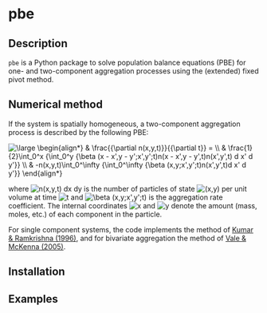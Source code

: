# pbe

## Description

`pbe` is a Python package to solve population balance equations (PBE) for one- and two-component aggregation processes using the (extended) fixed pivot method. 

## Numerical method

If the system is spatially homogeneous, a two-component aggregation process is described by the following PBE:

<img src="https://latex.codecogs.com/svg.latex?\large&space;\begin{align*}&space;&&space;\frac{{\partial&space;n(x,y,t)}}{{\partial&space;t}}&space;=&space;\\&space;&&space;\frac{1}{2}\int_0^x&space;{\int_0^y&space;{\beta&space;(x&space;-&space;x',y&space;-&space;y';x',y';t)n(x&space;-&space;x',y&space;-&space;y',t)n(x',y',t)&space;d&space;x'&space;d&space;y'}}&space;\\&space;&&space;-n(x,y,t)\int_0^\infty&space;{\int_0^\infty&space;{\beta&space;(x,y;x',y';t)n(x',y',t)d&space;x'&space;d&space;y'}}&space;\end{align*}" title="\large \begin{align*} & \frac{{\partial n(x,y,t)}}{{\partial t}} = \\ & \frac{1}{2}\int_0^x {\int_0^y {\beta (x - x',y - y';x',y';t)n(x - x',y - y',t)n(x',y',t) d x' d y'}} \\ & -n(x,y,t)\int_0^\infty {\int_0^\infty {\beta (x,y;x',y';t)n(x',y',t)d x' d y'}} \end{align*}" />

where <img src="https://latex.codecogs.com/svg.latex?\inline&space;n(x,y,t)&space;dx&space;dy" title="n(x,y,t) dx dy" /> is the number of particles of state <img src="https://latex.codecogs.com/svg.latex?\inline&space;(x,y)" title="(x,y)" /> per unit volume at time <img src="https://latex.codecogs.com/svg.latex?t" title="t" /> and <img src="https://latex.codecogs.com/svg.latex?\beta&space;(x,y;x',y';t)" title="\beta (x,y;x',y';t)" /> is the aggregation rate coefficient. The internal coordinates <img src="https://latex.codecogs.com/svg.latex?x" title="x" /> and <img src="https://latex.codecogs.com/svg.latex?y" title="y" /> denote the amount (mass, moles, etc.) of each component in the particle.

For single component systems, the code implements the method of [Kumar & Ramkrishna (1996)](https://doi.org/10.1016/0009-2509(96)88489-2), and for bivariate aggregation the method of [Vale & McKenna (2005)](https://doi.org/10.1021/ie050179s).

## Installation

## Examples
